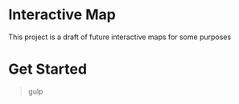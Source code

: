 # Interactive Map
This project is a draft of future interactive maps for some purposes

# Get Started
>gulp
